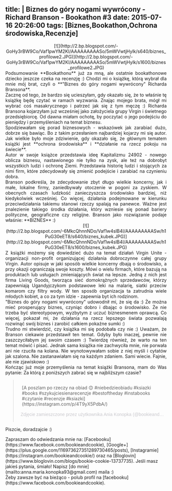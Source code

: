 title: |
	Biznes do góry nogami wywrócony - Richard Branson - Bookathon #3
date: 2015-07-16 20:26:00
tags: [Biznes,Bookathon,Ochrona środowiska,Recenzje]
---

<div class="content">

<div class="separator" style="clear: both; text-align: center!important;">[![](http://2.bp.blogspot.com/-GoHy3rBW9Co/Vaf1pwYM2KI/AAAAAAAAASo/5mWVwtjHylk/s640/biznes_profilowe2.JPG)](http://2.bp.blogspot.com/-GoHy3rBW9Co/Vaf1pwYM2KI/AAAAAAAAASo/5mWVwtjHylk/s1600/biznes_profilowe2.JPG)</div>

<div style="clear: both; text-align: justify;">Podsumowanie **Bookathonu** już za mną, ale ostatnie bookathonowe dziecko jeszcze czeka na recenzję :) Chodzi mi o książkę, którą wybrał dla mnie mój brat, czyli o **"Biznes do góry nogami wywrócony" Richarda Bransona**.</div>

<div style="text-align: justify;">Zacznę od tego, że bardzo się ucieszyłam, gdy okazało się, że to właśnie tę książkę będę czytać w ramach wyzwania. Znając mojego brata, mógł mi wybrać coś masakrycznego i patrzeć jak się z tym męczę :) Richarda Bransona kojarzyłam już wcześniej jako założyciela grupy Virgin i świetnego przedsiębiorcę. Od dawna miałam ochotę, by poczytać o jego podejściu do pieniędzy i przemyśleniach na temat biznesu.</div>

<div style="text-align: justify;">Spodziewałam się porad biznesowych - wskazówek jak zarabiać dużo, dobrze się bawiąc. Bo z takim przesłaniem najbardziej kojarzy mi się autor. Jak wielkie było moje zdziwienie, gdy okazało się, że głównym tematem książki jest **ochrona środowiska** i **działanie na rzecz pokoju na świecie**.</div>

<div style="text-align: justify;">Autor w swoje książce przedstawia ideę Kapitalizmu 24902 - nowego oblicza biznesu, nastawionego nie tylko na zysk, ale też na dobrobyt wszystkich ludzi i ochronę Ziemi. Przedstawia historię ludzi i stojących za nimi firm, które zdecydowały się zmienić podejście i zarabiać na czynieniu dobra.</div>

<div style="text-align: justify;">Branson podkreśla, że zdecydowanie zbyt długo wielkie koncerny, jak i małe, lokalne firmy, zaniedbywały otoczenie w pogoni za zyskiem. W obecnych czasach ludzkość zanieczyszcza środowisko bardziej, niż kiedykolwiek wcześniej. Co więcej, działania podejmowane w kierunku przeciwdziałania takiemu stanowi rzeczy spalają na panewce. Ważne jest znalezienie takiego środka działania, który wzniesie się ponad bariery polityczne, geograficzne czy religijne. Branson jako rozwiązanie podaje właśnie: **BIZNES** :)</div>

<div class="separator" style="clear: both; text-align: center!important;">[![](http://2.bp.blogspot.com/-6MkcQhnnNDo/Vaf1w4slB4I/AAAAAAAAASw/h1PuG30eET8/s640/biznes_kubek.JPG)](http://2.bp.blogspot.com/-6MkcQhnnNDo/Vaf1w4slB4I/AAAAAAAAASw/h1PuG30eET8/s1600/biznes_kubek.JPG)</div>

<div style="clear: both; text-align: justify;">  
Z książki możemy się dowiedzieć dużo na temat działań Virgin Unite - organizacji non-profit organizującej działania dobroczynne całej grupy Virgin. Autor opisuje w jaki sposób wielkie koncerny dbają o środowisko, a przy okazji ograniczają swoje koszty. Mówi o wielu firmach, które bazują na produktach lub usługach zmieniających świat na lepsze. Jedną z nich jest firma Living Goods, tworząca sieć domokrążnych sprzedawców, którzy zapewniają Ugandyjczykom podstawowe leki na malarię, siatki przeciw komarom czy filtry wody. W ten sposób organizacja ta zatrudnia wiele młodych kobiet, a co za tym idzie - zapewnia byt ich rodzinom.</div>

<div style="text-align: justify;">"Biznes do góry nogami wywrócony" udowodnił mi, że się da :) Że można mieć prosperujący biznes, czyniąc dobro i dbając o środowisko. Że nie trzeba być stereotypowym, wyzbytym z uczuć biznesmenem oprawcą. Co więcej, pokazał mi, że działania na rzecz lepszego świata pozwalają rozwinąć swój biznes i zarobić całkiem pokaźne sumki :)</div>

<div style="text-align: justify;">Trudno mi stwierdzić, czy książka mi się podobała czy nie :) Uważam, że Branson ciekawie przedstawił ten temat. Gdyby było inaczej, pewnie nie zaszczyciłabym jej swoim czasem :) Twierdzę również, że warto na ten temat mówić i pisać. Jednak sama książka nie zachwyciła mnie, nie porwała ani nie rzuciła na kolana. Nie wynotowywałam sobie z niej myśli i cytatów jak szalona. Nie zastanawiałam się na każdym zdaniem. Sami wiecie. Fajnie, ale nie zjawiskowo :)</div>

<div style="text-align: justify;">Kończąc już moje przemyślenia na temat książki Bransona, mam do Was pytanie:  
Za którą z poniższych zabrać się w najbliższym czasie?</div>

> <div style="padding: 8px;">
> 
> <div style="margin: 8px 0 0 0; padding: 0 4px;">[A poszlam po rzeczy na obiad 😊 #niebedzieobiadu #ksiazki #books #szykujciesienarecenzje #bestoftheday #instabooks #czytanie #recenzje #ksiazki](https://instagram.com/p/4T9yX5PdbA/)</div>
> 
> <div style="color: #c9c8cd; font-family: Arial,sans-serif; font-size: 14px; line-height: 17px; margin-bottom: 0; margin-top: 8px; overflow: hidden; padding: 8px 0 7px; text-align: center; text-overflow: ellipsis; white-space: nowrap;">Zdjęcie zamieszczone przez użytkownika Ania Konopka (@bookieandcookie) <time datetime="2015-06-24T12:30:34+00:00" style="font-family: Arial,sans-serif; font-size: 14px; line-height: 17px;">24 Cze, 2015 o 5:30 PDT</time></div>
> 
> </div>

Piszcie, doradzajcie :)  

<div class="stopka" style="clear: both;">Zapraszam do odwiedzania mnie na: [Facebooku](https://www.facebook.com/bookieandcookie), [Google+](https://plus.google.com/116973627351289730465/posts), [Instagramie](https://instagram.com/bookieandcookie/) oraz na [Bloglovin](https://www.bloglovin.com/blogs/bookie-cookie-13737735).  
Jeśli masz jakieś pytania, śmiało! Napisz [do mnie](mailto:anna.maria.konopka93@gmail.com) maila :)</div>

</div>

<div class="blogger-post-footer">Żeby zawsze być na bieżąco - polub profil na [facebooku](https://www.facebook.com/bookieandcookie).</div>